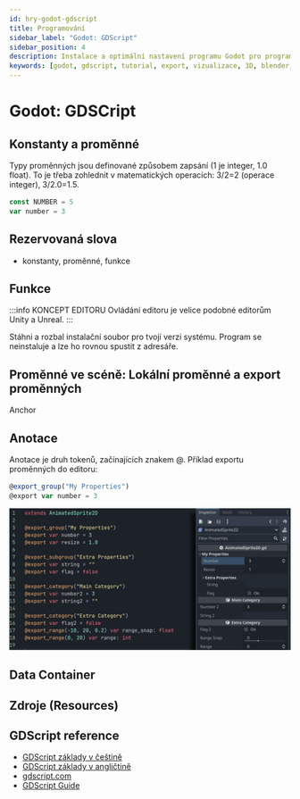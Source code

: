 ```yaml
---
id: hry-godot-gdscript
title: Programování
sidebar_label: "Godot: GDScript"
sidebar_position: 4
description: Instalace a optimální nastavení programu Godot pro programování her
keywords: [godot, gdscript, tutorial, export, vizualizace, 3D, blender, blender3d, instalace, nastavení, digitální modelování]
---
```


# Godot: GDSCript

## Konstanty  a proměnné

Typy proměnných jsou definované způsobem zapsání (1 je integer, 1.0 float). To je třeba zohlednit v matematických operacích: 3/2=2 (operace integer), 3/2.0=1.5.

```jsx {0} title="GDSCRIPT" showLineNumbers
const NUMBER = 5
var number = 3
```

## Rezervovaná slova

- konstanty, proměnné, funkce

## Funkce

:::info KONCEPT EDITORU
Ovládání editoru je velice podobné editorům Unity a Unreal.
:::

Stáhni a rozbal instalační soubor pro tvojí verzi systému.
Program se neinstaluje a lze ho rovnou spustit z adresáře.

## Proměnné ve scéně: Lokální proměnné a export proměnných

Anchor

## Anotace
Anotace je druh tokenů, začínajících znakem @. Příklad exportu proměnných do editoru:

```jsx {0} title="GDSCRIPT" showLineNumbers
@export_group("My Properties")
@export var number = 3
```

![image](./images/gdscript-anotations-exports.jpg)


## Data Container

## Zdroje (Resources)

## GDScript reference

- [GDScript základy v češtině](https://docs.godotengine.org/cs/stable/tutorials/scripting/gdscript/gdscript_basics.html)
- [GDScript základy v angličtině](https://docs.godotengine.org/en/stable/tutorials/scripting/gdscript/gdscript_basics.html)
- [gdscript.com](https://gdscript.com/tutorials/)
- [GDScript Guide](https://gamedevacademy.org/complete-gdscript-godot-tutorial/)





